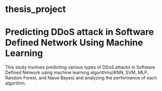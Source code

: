 # thesis_project
# Predicting DDoS attack in Software Defined Network Using Machine Learning  

This study involves predicting various types of DDoS attacks
in Software Defined Network using machine learning algorithms(KNN, SVM,
MLP, Random Forest, and Naive Bayes) and analyzing the performance of
each algorithm.
